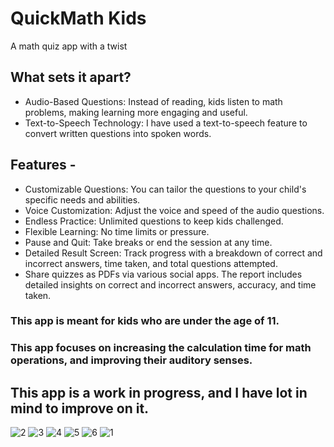 # QuickMath Kids

A math quiz app with a twist

## What sets it apart?

  * Audio-Based Questions: Instead of reading, kids listen to math problems, making learning more engaging and useful.
  * Text-to-Speech Technology: I have used a text-to-speech feature to convert written questions into spoken words.

## Features -  
  * Customizable Questions: You can tailor the questions to your child's specific needs and abilities.
  * Voice Customization: Adjust the voice and speed of the audio questions.
  * Endless Practice: Unlimited questions to keep kids challenged.
  * Flexible Learning: No time limits or pressure.
  * Pause and Quit: Take breaks or end the session at any time.
  * Detailed Result Screen: Track progress with a breakdown of correct and incorrect answers, time taken, and total questions attempted.
  * Share quizzes as PDFs via various social apps. The report includes detailed insights on correct and incorrect answers, accuracy, and time taken.

### This app is meant for kids who are under the age of 11.
### This app focuses on increasing the calculation time for math operations, and improving their auditory senses.

## This app is a work in progress, and I have lot in mind to improve on it.
![2](https://github.com/user-attachments/assets/f6bda163-2804-45ab-9417-5a3ab8783cb2)
![3](https://github.com/user-attachments/assets/6551a542-fbda-4d10-a6ac-bf96202f9e6b)
![4](https://github.com/user-attachments/assets/17d7c7b3-caff-49e8-a8b2-b3d344f6b8c5)
![5](https://github.com/user-attachments/assets/02baeab0-a273-40b2-b07d-a7e9bb3dff67)
![6](https://github.com/user-attachments/assets/17d94e44-22c9-4fcf-b360-722babcab823)
![1](https://github.com/user-attachments/assets/bc2a13c8-3cd1-43d9-97d7-33402eb7d53f)


